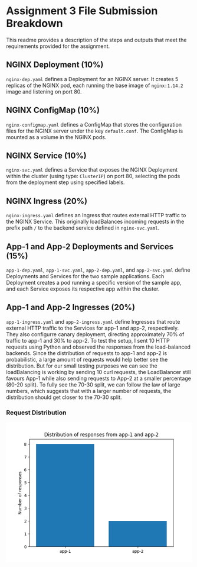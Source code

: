 # Assignment 3 File Submission Breakdown

This readme provides a description of the steps and outputs that meet the requirements provided for the assignment.

## NGINX Deployment (10%)

`nginx-dep.yaml` defines a Deployment for an NGINX server. It creates 5 replicas of the NGINX pod, each running the base image of `nginx:1.14.2` image and listening on port 80.

## NGINX ConfigMap (10%)

`nginx-configmap.yaml` defines a ConfigMap that stores the configuration files for the NGINX server under the key `default.conf`. The ConfigMap is mounted as a volume in the NGINX pods.

## NGINX Service (10%)

`nginx-svc.yaml` defines a Service that exposes the NGINX Deployment within the cluster (using type: `ClusterIP`) on port 80, selecting the pods from the deployment step using specified labels.

## NGINX Ingress (20%)

`nginx-ingress.yaml` defines an Ingress that routes external HTTP traffic to the NGINX Service. This originally loadBalances incoming requests in the prefix path `/` to the backend service defined in `nginx-svc.yaml`.

## App-1 and App-2 Deployments and Services (15%)

`app-1-dep.yaml`, `app-1-svc.yaml`, `app-2-dep.yaml`, and `app-2-svc.yaml` define Deployments and Services for the two sample applications. Each Deployment creates a pod running a specific version of the sample app, and each Service exposes its respective app within the cluster.

## App-1 and App-2 Ingresses (20%)

`app-1-ingress.yaml` and `app-2-ingress.yaml` define Ingresses that route external HTTP traffic to the Services for app-1 and app-2, respectively. They also configurre canary deployment, directing approximately 70% of traffic to app-1 and 30% to app-2. To test the setup, I sent 10 HTTP requests using Python and observed the responses from the load-balanced backends. Since the distribution of requests to app-1 and app-2 is probabilistic, a large amount of requests would help better see the distribution. But for our small testing purposes we can see the loadBalancing is working by sending 10 curl requests, the LoadBalancer still favours App-1 while also sending requests to App-2 at a smaller percentage (80-20 split). To fully see the 70-30 split, we can follow the law of large numbers, which suggests that with a larger number of requests, the distribution should get closer to the 70-30 split.

### Request Distribution
![Distribution of 10 curl Requests sent by Python](Request-distribution.png)
